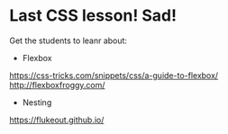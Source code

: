 # Last CSS lesson! Sad!

Get the students to leanr about:

- Flexbox

https://css-tricks.com/snippets/css/a-guide-to-flexbox/
http://flexboxfroggy.com/

- Nesting

https://flukeout.github.io/
